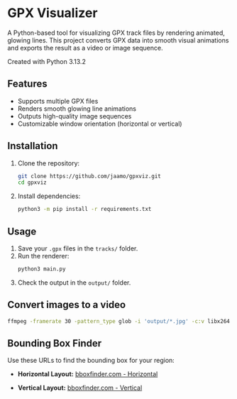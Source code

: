 # GPX Visualizer

A Python-based tool for visualizing GPX track files by rendering animated, glowing lines. This project converts GPX data into smooth visual animations and exports the result as a video or image sequence.

Created with Python 3.13.2

## Features

- Supports multiple GPX files
- Renders smooth glowing line animations
- Outputs high-quality image sequences
- Customizable window orientation (horizontal or vertical)

## Installation

1. Clone the repository:

   ```bash
   git clone https://github.com/jaamo/gpxviz.git
   cd gpxviz
   ```

2. Install dependencies:

   ```bash
   python3 -m pip install -r requirements.txt
   ```

## Usage

1. Save your `.gpx` files in the `tracks/` folder.
2. Run the renderer:
   ```bash
   python3 main.py
   ```
3. Check the output in the `output/` folder.

## Convert images to a video

```bash
ffmpeg -framerate 30 -pattern_type glob -i 'output/*.jpg' -c:v libx264 -pix_fmt yuv420p output.mp4
```

## Bounding Box Finder

Use these URLs to find the bounding box for your region:

- **Horizontal Layout:**
  [bboxfinder.com - Horizontal](http://bboxfinder.com/#60.100646,24.301758,60.380124,25.353355)

- **Vertical Layout:**
  [bboxfinder.com - Vertical](http://bboxfinder.com/#60.081968,24.551010,60.487032,25.057068)
